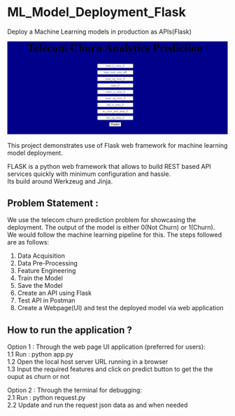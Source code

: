 # ML_Model_Deployment_Flask  
Deploy a Machine Learning models in production as APIs(Flask)  

![alt text](https://github.com/Ashutosh27ind/ML_Model_Deployment_Flask/blob/main/Capture.PNG?raw=true)
  
This project demonstrates use of Flask web framework for machine learning model deployment.    
    
FLASK is a python web framework that allows to build REST based API services quickly with minimum configuration and hassle.    
Its build around Werkzeug and Jinja.    
  
## Problem Statement :  
We use the telecom churn prediction problem for showcasing the deployment. The output of the model is either 0(Not Churn) or 1(Churn).  
We would follow the machine learning pipeline for this. The steps followed are as follows:  
  
1.	Data Acquisition  
2.	Data Pre-Processing  
3.	Feature Engineering  
4.  Train the Model  
5.	Save the Model  
6.	Create an API using Flask  
7.	Test API in Postman  
8.	Create a Webpage(UI) and test the deployed model via web application
  
## How to run the application ?  
  
Option 1 : Through the web page UI application (preferred for users):  
  1.1 Run : python app.py  
  1.2 Open the local host server URL running in a browser  
  1.3 Input the required features and click on predict button to get the the ouput as churn or not  
    
Option 2 : Through the terminal for debugging:  
  2.1 Run : python request.py  
  2.2 Update and run the request json data as and when needed   
    
    

